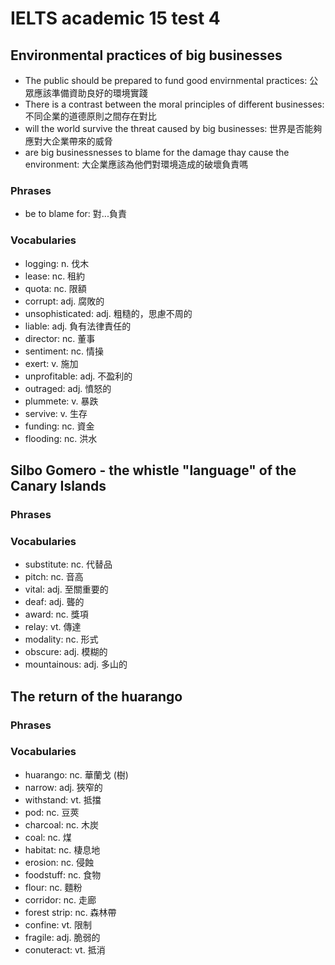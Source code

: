 # IELTS academic 15 test 4

## Environmental practices of big businesses

- The public should be prepared to fund good envirnmental practices: 公眾應該準備資助良好的環境實踐
- There is a contrast between the moral principles of different businesses: 不同企業的道德原則之間存在對比
- will the world survive the threat caused by big businesses: 世界是否能夠應對大企業帶來的威脅
- are big businessnesses to blame for the damage thay cause the environment: 大企業應該為他們對環境造成的破壞負責嗎

### Phrases

- be to blame for: 對...負責

### Vocabularies

- logging: n. 伐木
- lease: nc. 租約
- quota: nc. 限額
- corrupt: adj. 腐敗的
- unsophisticated: adj. 粗糙的，思慮不周的
- liable: adj. 負有法律責任的
- director: nc. 董事
- sentiment: nc. 情操
- exert: v. 施加
- unprofitable: adj. 不盈利的
- outraged: adj. 憤怒的
- plummete: v. 暴跌
- servive: v. 生存
- funding: nc. 資金
- flooding: nc. 洪水


## Silbo Gomero - the whistle "language" of the Canary Islands

### Phrases

### Vocabularies

- substitute: nc. 代替品
- pitch: nc. 音高
- vital: adj. 至關重要的
- deaf: adj. 聾的
- award: nc. 獎項
- relay: vt. 傳達
- modality: nc. 形式
- obscure: adj. 模糊的
- mountainous: adj. 多山的

## The return of the huarango

### Phrases

### Vocabularies

- huarango: nc. 華蘭戈 (樹)
- narrow: adj. 狹窄的
- withstand: vt. 抵擋
- pod: nc. 豆莢
- charcoal: nc. 木炭
- coal: nc. 煤
- habitat: nc. 棲息地
- erosion: nc. 侵蝕
- foodstuff: nc. 食物
- flour: nc. 麵粉
- corridor: nc. 走廊
- forest strip: nc. 森林帶
- confine: vt. 限制
- fragile: adj. 脆弱的
- conuteract: vt. 抵消